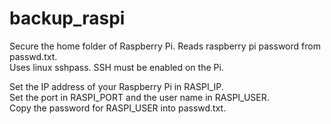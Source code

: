 # backup_raspi

Secure the home folder of Raspberry Pi. Reads raspberry pi password from passwd.txt. \
Uses linux sshpass. SSH must be enabled on the Pi.

Set the IP address of your Raspberry Pi in RASPI_IP. \
Set the port in RASPI_PORT and the user name in RASPI_USER. \
Copy the password for RASPI_USER into passwd.txt.
